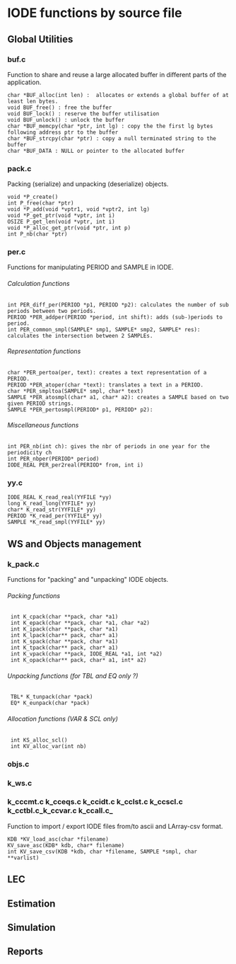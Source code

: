 # IODE functions by source file

## Global Utilities

### buf.c
Function to share and reuse a large allocated buffer in different parts of the application. 

    char *BUF_alloc(int len) :  allocates or extends a global buffer of at least len bytes. 
    void BUF_free() : free the buffer
    void BUF_lock() : reserve the buffer utilisation
    void BUF_unlock() : unlock the buffer
    char *BUF_memcpy(char *ptr, int lg) : copy the the first lg bytes following address ptr to the buffer
    char *BUF_strcpy(char *ptr) : copy a null terminated string to the buffer
    char *BUF_DATA : NULL or pointer to the allocated buffer

### pack.c
Packing (serialize) and unpacking (deserialize) objects. 

    void *P_create()
    int P_free(char *ptr)
    void *P_add(void *vptr1, void *vptr2, int lg)
    void *P_get_ptr(void *vptr, int i)
    OSIZE P_get_len(void *vptr, int i)
    void *P_alloc_get_ptr(void *ptr, int p)
    int P_nb(char *ptr)

### per.c
Functions for manipulating PERIOD and SAMPLE in IODE.
  
###### Calculation functions

    int PER_diff_per(PERIOD *p1, PERIOD *p2): calculates the number of sub periods between two periods. 
    PERIOD *PER_addper(PERIOD *period, int shift): adds (sub-)periods to period.
    int PER_common_smpl(SAMPLE* smp1, SAMPLE* smp2, SAMPLE* res): calculates the intersection between 2 SAMPLEs.
 
###### Representation functions

    char *PER_pertoa(per, text): creates a text representation of a PERIOD.
    PERIOD *PER_atoper(char *text): translates a text in a PERIOD.
    char *PER_smpltoa(SAMPLE* smpl, char* text)
    SAMPLE *PER_atosmpl(char* a1, char* a2): creates a SAMPLE based on two given PERIOD strings.
    SAMPLE *PER_pertosmpl(PERIOD* p1, PERIOD* p2):

###### Miscellaneous functions 

    int PER_nb(int ch): gives the nbr of periods in one year for the periodicity ch
    int PER_nbper(PERIOD* period)
    IODE_REAL PER_per2real(PERIOD* from, int i)

### yy.c

    IODE_REAL K_read_real(YYFILE *yy)
    long K_read_long(YYFILE* yy)
    char* K_read_str(YYFILE* yy)
    PERIOD *K_read_per(YYFILE* yy)
    SAMPLE *K_read_smpl(YYFILE* yy)

## WS and Objects management

###  k_pack.c
Functions for "packing" and "unpacking" IODE objects.

###### Packing functions

     int K_cpack(char **pack, char *a1)
     int K_epack(char **pack, char *a1, char *a2)
     int K_ipack(char **pack, char *a1)
     int K_lpack(char** pack, char* a1)
     int K_spack(char **pack, char *a1)
     int K_tpack(char** pack, char* a1)
     int K_vpack(char **pack, IODE_REAL *a1, int *a2)
     int K_opack(char** pack, char* a1, int* a2)

###### Unpacking functions (for TBL and EQ only ?)

     TBL* K_tunpack(char *pack)
     EQ* K_eunpack(char *pack)

###### Allocation functions (VAR & SCL only)

     int KS_alloc_scl()
     int KV_alloc_var(int nb)

### objs.c

###  k_ws.c

### k_cccmt.c k_cceqs.c k_ccidt.c k_cclst.c k_ccscl.c k_cctbl.c_k_ccvar.c k_ccall.c_
Function to import / export IODE files from/to ascii and LArray-csv format.

    KDB *KV_load_asc(char *filename)
    KV_save_asc(KDB* kdb, char* filename)
    int KV_save_csv(KDB *kdb, char *filename, SAMPLE *smpl, char **varlist)

## LEC 

## Estimation

## Simulation

## Reports

## 